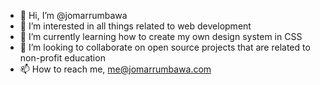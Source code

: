 - 👋 Hi, I’m @jomarrumbawa
- 👀 I’m interested in all things related to web development
- 🌱 I’m currently learning how to create my own design system in CSS
- 💞️ I’m looking to collaborate on open source projects that are related to non-profit education
- 📫 How to reach me, me@jomarrumbawa.com

<!---
jomarrumbawa/jomarrumbawa is a ✨ special ✨ repository because its `README.md` (this file) appears on your GitHub profile.
You can click the Preview link to take a look at your changes.
--->
